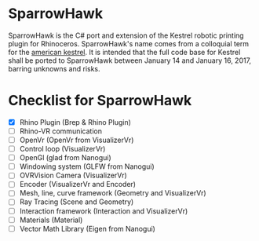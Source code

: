 SparrowHawk
============

SparrowHawk is the C# port and extension of the Kestrel robotic printing plugin
for Rhinoceros. SparrowHawk's name comes from a colloquial term for the 
[american kestrel](https://en.wikipedia.org/wiki/American_kestrel). It is
intended that the full code base for Kestrel shall be ported to SparrowHawk
between January 14 and January 16, 2017, barring unknowns and risks.


Checklist for SparrowHawk
=========================

- [x] Rhino Plugin (Brep & Rhino Plugin)
- [ ] Rhino-VR communication
- [ ] OpenVr (OpenVr from VisualizerVr)
- [ ] Control loop (VisualizerVr)
- [ ] OpenGl (glad from Nanogui)
- [ ] Windowing system (GLFW from Nanogui)
- [ ] OVRVision Camera (VisualizerVr)
- [ ] Encoder (VisualizerVr and Encoder)
- [ ] Mesh, line, curve framework (Geometry and VisualizerVr)
- [ ] Ray Tracing (Scene and Geometry)
- [ ] Interaction framework (Interaction and VisualizerVr)
- [ ] Materials (Material)
- [ ] Vector Math Library (Eigen from Nanogui)